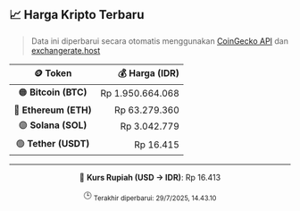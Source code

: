 

<!-- HARGA_KRIPTO -->
## 📈 Harga Kripto Terbaru

> Data ini diperbarui secara otomatis menggunakan [CoinGecko API](https://www.coingecko.com/) dan [exchangerate.host](https://exchangerate.host/)

<div align="center">

| 🪙 Token | 💰 Harga (IDR) |
|:------:|---------------:|
| 🟠 **Bitcoin (BTC)**   | Rp 1.950.664.068 |
| 🔵 **Ethereum (ETH)**  | Rp 63.279.360 |
| 🟣 **Solana (SOL)**    | Rp 3.042.779 |
| 🟢 **Tether (USDT)**   | Rp 16.415 |

---

💱 **Kurs Rupiah (USD → IDR)**: Rp 16.413

🕒 <sub>Terakhir diperbarui: 29/7/2025, 14.43.10</sub>

</div>
<!-- /HARGA_KRIPTO -->